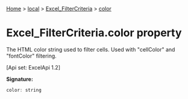 [Home](./index) &gt; [local](local.md) &gt; [Excel\_FilterCriteria](local.excel_filtercriteria.md) &gt; [color](local.excel_filtercriteria.color.md)

# Excel\_FilterCriteria.color property

The HTML color string used to filter cells. Used with "cellColor" and "fontColor" filtering. 

 \[Api set: ExcelApi 1.2\]

**Signature:**
```javascript
color: string
```
